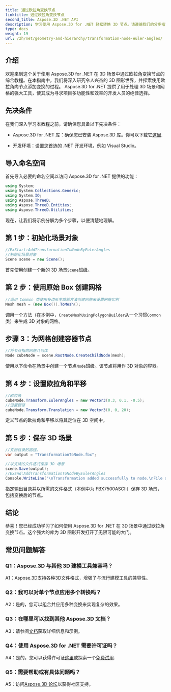 ```yaml
---
title: 通过欧拉角变换节点
linktitle: 通过欧拉角变换节点
second_title: Aspose.3D .NET API
description: 学习使用 Aspose.3D for .NET 轻松转换 3D 节点。请遵循我们的分步指南，让您的项目取得令人惊叹的结果。
type: docs
weight: 19
url: /zh/net/geometry-and-hierarchy/transformation-node-euler-angles/
---
```

## 介绍

欢迎来到这个关于使用 Aspose.3D for .NET 在 3D 场景中通过欧拉角变换节点的综合教程。在本指南中，我们将深入研究令人兴奋的 3D 图形世界，并探索使用欧拉角向节点添加变换的过程。 Aspose.3D for .NET 提供了用于处理 3D 场景和网格的强大工具，使其成为寻求项目多功能性和效率的开发人员的绝佳选择。

## 先决条件

在我们深入学习本教程之前，请确保您具备以下先决条件：

-  Aspose.3D for .NET 库：确保您已安装 Aspose.3D 库。你可以下载它[这里](https://releases.aspose.com/3d/net/).

- 开发环境：设置您首选的 .NET 开发环境，例如 Visual Studio。

## 导入命名空间

首先导入必要的命名空间以访问 Aspose.3D for .NET 提供的功能：

```csharp
using System;
using System.Collections.Generic;
using System.IO;
using Aspose.ThreeD;
using Aspose.ThreeD.Entities;
using Aspose.ThreeD.Utilities;
```

现在，让我们将示例分解为多个步骤，以便清楚地理解。

## 第 1 步：初始化场景对象

```csharp
//ExStart:AddTransformationToNodeByEulerAngles
//初始化场景对象
Scene scene = new Scene();
```

首先使用创建一个新的 3D 场景`Scene`班级。


## 第 2 步：使用原始 Box 创建网格

```csharp
//调用 Common 类使用多边形生成器方法创建网格来设置网格实例
Mesh mesh = (new Box()).ToMesh();
```

调用一个方法（在本例中，`CreateMeshUsingPolygonBuilder`从一个习惯`Common`类）来生成 3D 对象的网格。

## 步骤 3：为网格创建容器节点

```csharp
//将节点指向网格几何体
Node cubeNode = scene.RootNode.CreateChildNode(mesh);
```

使用以下命令在场景中创建一个节点`Node`班级。该节点将用作 3D 对象的容器。

## 第 4 步：设置欧拉角和平移

```csharp
//欧拉角
cubeNode.Transform.EulerAngles = new Vector3(0.3, 0.1, -0.5);            
//设置翻译
cubeNode.Transform.Translation = new Vector3(0, 0, 20);
```

定义节点的欧拉角和平移以将其定位在 3D 空间中。

## 第 5 步：保存 3D 场景

```csharp
//文档目录的路径。
var output = "TransformationToNode.fbx";

//以支持的文件格式保存 3D 场景
scene.Save(output);
//ExEnd:AddTransformationToNodeByEulerAngles
Console.WriteLine("\nTransformation added successfully to node.\nFile saved at " + output);
```

指定输出目录并以所需的文件格式（本例中为 FBX7500ASCII）保存 3D 场景，包括变换后的节点。

## 结论

恭喜！您已经成功学习了如何使用 Aspose.3D for .NET 在 3D 场景中通过欧拉角变换节点。这个强大的库为 3D 图形开发打开了无限可能的大门。

## 常见问题解答

### Q1：Aspose.3D 与其他 3D 建模工具兼容吗？

A1：Aspose.3D支持各种3D文件格式，增强了与流行建模工具的兼容性。

### Q2：我可以对单个节点应用多个转换吗？

A2：是的，您可以组合并应用多种变换来实现复杂的效果。

### Q3：在哪里可以找到其他 Aspose.3D 文档？

 A3：请参阅[文档](https://reference.aspose.com/3d/net/)获取详细信息和示例。

### Q4：使用 Aspose.3D for .NET 需要许可证吗？

 A4：是的，您可以获得许可证[这里](https://purchase.aspose.com/buy)或探索一个[免费试用](https://releases.aspose.com/).

### Q5：需要帮助或有具体问题吗？

 A5：访问[Aspose.3D 论坛](https://forum.aspose.com/c/3d/18)以获得社区支持。